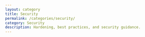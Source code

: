 ```yaml
---
layout: category
title: Security
permalink: /categories/security/
category: Security
description: Hardening, best practices, and security guidance.
---
```

